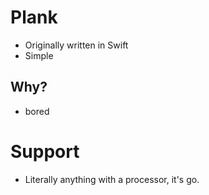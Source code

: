 # Plank

* Originally written in Swift
* Simple


## Why?
* bored

# Support
* Literally anything with a processor, it's go.
